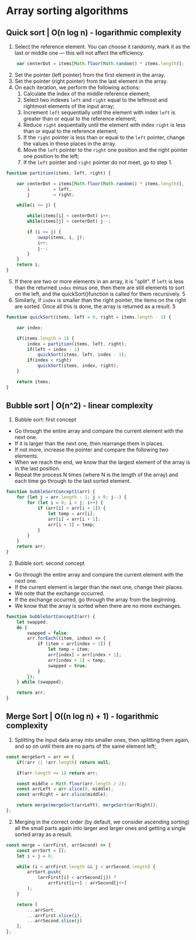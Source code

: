 # Array sorting algorithms

## Quick sort | O(n log n) - logarithmic complexity
1. Select the reference element. You can choose it randomly, mark it as the last or middle one — this will not affect the efficiency.
```JavaScript
    var centerDot = items[Math.floor(Math.random() * items.length)];
```
2. Set the pointer (left pointer) from the first element in the array.
3. Set the pointer (right pointer) from the last element in the array.
4. On each iteration, we perform the following actions: 
    1. Calculate the index of the middle reference element; 
    2. Select two indexes `left` and `right` equal to the leftmost and rightmost elements of the input array;
    3. Increment `left` sequentially until the element with index `left` is greater than or equal to the reference element;
    4. Reduce `right` sequentially until the element with index `right` is less than or equal to the reference element;
    5. If the `right` pointer is less than or equal to the `left` pointer, change the values in these places in the array.
    6. Move the `left` pointer to the `right` one position and the right pointer one position to the left;
    7. If the `left` pointer and `right` pointer do not meet, go to step 1.
```JavaScript
function partition(items, left, right) {

    var centerDot = items[Math.floor(Math.random() * items.length)],
        i         = left,
        j         = right;

    while(i <= j) {

        while(items[i] < centerDot) i++;
        while(items[j] > centerDot) j--;

        if (i <= j) {
            swap(items, i, j);
            i++;
            j--;
        }
    }
    return i;
}
```
5. If there are two or more elements in an array, it is "split". If `left` is less than the returned `index` minus one, then there are still elements to sort on the left, and the quickSort()function is called for them recursively. 5
6. Similarly, if `index` is smaller than the right pointer, the items on the right are sorted. Once all this is done, the array is returned as a result. 5
```JavaScript
function quickSort(items, left = 0, right = items.length - 1) {

    var index;

    if(items.length > 1) {
        index = partition(items, left, right);
        if(left < index - 1)
            quickSort(items, left, index - 1);
        if(index < right) 
            quickSort(items, index, right);
    }

    return items;
}
```

## Bubble sort | O(n^2) - linear complexity
1. Bubble sort: first concept
* Go through the entire array and compare the current element with the next one.
* If it is larger than the next one, then rearrange them in places.
* If not more, increase the pointer and compare the following two elements.
* When we reach the end, we know that the largest element of the array is in the last position.
* Repeat the process N times (where N is the length of the array) and each time go through to the last sorted element.
```JavaScript
function bubbleSortConcept1(arr) {
    for (let j = arr.length - 1; j > 0; j--) {
        for (let i = 0; i < j; i++) {
            if (arr[i] > arr[i + 1]) {
                let temp = arr[i];
                arr[i] = arr[i + 1];
                arr[i + 1] = temp;
            }
        }
    }
    return arr;
}
```

2. Bubble sort: second concept
* Go through the entire array and compare the current element with the next one.
* If the current element is larger than the next one, change their places.
* We note that the exchange occurred.
* If the exchange occurred, go through the array from the beginning.
* We know that the array is sorted when there are no more exchanges.
```JavaScript
function bubbleSortConcept2(arr) {
    let swapped;
    do {
        swapped = false;
        arr.forEach((item, index) => {
            if (item > arr[index + 1]) {
                let temp = item;
                arr[index] = arr[index + 1];
                arr[index + 1] = temp;
                swapped = true;
            }
        });
    } while (swapped);

    return arr;
}
```


## Merge Sort | O((n log n) + 1) - logarithmic complexity
1. Splitting the input data array into smaller ones, then splitting them again, and so on until there are no parts of the same element left;
```JavaScript
const mergeSort = arr => {
    if(!arr || !arr.length) return null;

    if(arr.length <= 1) return arr;

    const middle = Math.floor(arr.length / 2);
    const arrLeft = arr.slice(0, middle);
    const arrRight = arr.slice(middle);

    return merge(mergeSort(arrLeft), mergeSort(arrRight));
};
```
2. Merging in the correct order (by default, we consider ascending sorting) all the small parts again into larger and larger ones and getting a single sorted array as a result.
```JavaScript
const merge = (arrFirst, arrSecond) => {
    const arrSort = [];
    let i = j = 0;

    while (i < arrFirst.length && j < arrSecond.length) {
        arrSort.push(
            (arrFirst[i] < arrSecond[j]) ?
                arrFirst[i++] : arrSecond[j++]
        );
    }

    return [
        ...arrSort,
        ...arrFirst.slice(i),
        ...arrSecond.slice(j)
    ];
};
```
